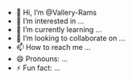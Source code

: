- 👋 Hi, I’m @Vallery-Rams
- 👀 I’m interested in ...
- 🌱 I’m currently learning ...
- 💞️ I’m looking to collaborate on ...
- 📫 How to reach me ...
- 😄 Pronouns: ...
- ⚡ Fun fact: ...

<!---
Vallery-Rams/Vallery-Rams is a ✨ special ✨ repository because its `README.md` (this file) appears on your GitHub profile.
You can click the Preview link to take a look at your changes.
--->
